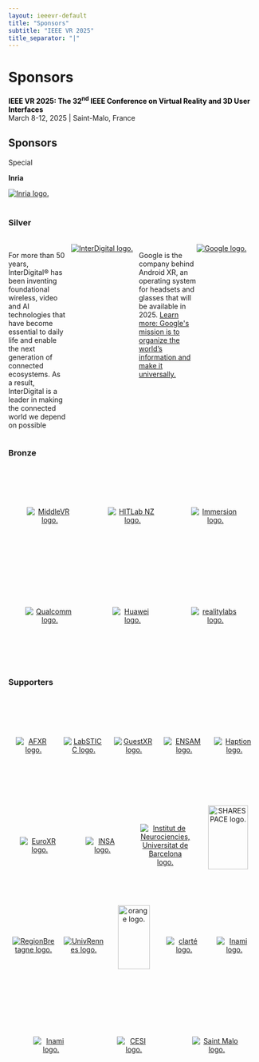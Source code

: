 ```yaml
---
layout: ieeevr-default
title: "Sponsors"
subtitle: "IEEE VR 2025"
title_separator: "|"
---
```

<style>
div.silver {
  width:100%;
  overflow:auto;
  display: flex;
}
div.silver div {
  width:50%;  
  float:left;
}
div.bronze {
  width:100%;
  overflow:auto;
  display: flex;
}
div.bronze div {
  width:33%;  
  float:left;
}
div.supportersfi {
  width:100%;
  overflow:auto;
  display: flex;
  flex-wrap: wrap;
  justify-content: center;
}
div.supportersfi div {
  width:20%;  
  float:left;
}
div.supportersfo {
  width:100%;
  overflow:auto;
  display: flex;
  flex-wrap: wrap;
  justify-content: center;
}
div.supportersfo div {
  width:25%;  
  float:left;
}
div.supporterst {
  overflow:auto;
  display: flex;
  flex-wrap: wrap;
  justify-content: center;
}
div.supporterst div {
  width:33%;  
  float:left;
}

div.bronze img,
div.supportersfi img,
div.supportersfo img,
div.supporterst img {
    max-width: 80%; /* Adjust this value as needed */
    height: auto; /* Maintain aspect ratio */
    display: block;
    margin: auto; /* Center the images */
}
div.bronze div,
div.supporterst div,
div.supportersfi div,
div.supportersfo div {
    display: flex;
    justify-content: center;
    align-items: center;
    text-align: center;
    height: 200px; 
}
</style>
<script type="text/javascript">
    $(document).ready(function(){
		var email = ""; 
		var domain = "ieeevr.org"; 
		email = "exhibitssponsors2025"; 
		$(".exhibitssponsors").html("<span class='text-nowrap'><a href=javascript:location='" + "mail" + "to:" + email + "@" + domain + "'><i class='fas fa-fw fa-envelope-square emailIcon' style=''></i><i class='emailText'>" + email + "@" + domain + "</a></i></span>");    
	});
</script>
<div>
    <h1 id="cfp-exhibitssponsors">Sponsors <div class="floatRight"><span class="exhibitssponsors"></span></div></h1>
    <p>
        <strong style="color: black">IEEE VR 2025: The 32<sup>nd</sup> IEEE Conference on Virtual Reality and 3D User Interfaces</strong><br />
            March 8-12, 2025 | Saint-Malo, France
    </p>    
    <h2 id="overview">Sponsors</h2>
    <div class="confsponsors-type">Special</div>
    <p><b>Inria</b></p>
    <a href="https://inria.fr/en" target="_blank">
        <img class="conf-icon"  src="/dev/assets/images/sponsors/Inria.png" alt="Inria logo.">
    </a>
    <br><br>
    <!-- Silver -->
    <h3 id="overview">Silver</h3>
    <br>
    <div class ="silver">
        <div>
        <a href="https://www.interdigital.com/" target="_blank">
            <img class="conf-icon"  src="/dev/assets/images/sponsors/InterDigital2.png" alt="InterDigital logo.">
        </a>
        <div><p style="margin-right: 10px;">For more than 50 years, InterDigital® has been inventing foundational wireless, video and AI technologies that have become essential to daily life and enable the next generation of connected ecosystems. As a result, InterDigital is a leader in making the connected world we depend on possible</p></div>
        </div>
    <br>
        <div>
        <a href="https://about.google/" target="_blank">
            <img class="conf-icon"  src="/dev/assets/images/sponsors/Google.png" alt="Google logo.">
        </a>
        <div><p style="margin-left: 10px;">Google is the company behind Android XR, an operating system for headsets and glasses that will be available in 2025. <a href="https://www.android.com/xr/">Learn more: Google's mission is to organize the world’s information and make it universally.</a></p>
        </div>
        </div>
    </div>
    <!-- Bronze -->
    <h3 id="overview">Bronze</h3>
    <div class="bronze">
        <div>
            <a href="https://www.middlevr.com/2/" target="_blank">
                <img class="conf-icon" src="/dev/assets/images/sponsors/MiddleVR.png" alt="MiddleVR logo.">
            </a>
        </div> 
        <div>
            <a href="https://www.hitlabnz.org/" target="_blank">
                <img class="conf-icon"  src="/dev/assets/images/sponsors/Hit Lab NZ_Bronze.png" alt="HITLab NZ logo.">
            </a>
        </div>
        <div>
            <a href="https://www.immersion.fr/" target="_blank">
                <img class="conf-icon"  src="/dev/assets/images/sponsors/Immersion.png" alt="Immersion logo.">
            </a>
        </div>
    </div>
    <div class="bronze">
        <div>
            <a href="https://www.qualcomm.com/" target="_blank">
                <img class="conf-icon"  src="/dev/assets/images/sponsors/Qualcomm.png" alt="Qualcomm logo.">
            </a>
        </div>
        <div>
            <a href="https://www.huawei.com/en/" target="_blank">
                <img class="conf-icon"  src="/dev/assets/images/sponsors/Huawei.jpg" alt="Huawei logo.">
            </a>
        </div>
        <div>
            <a href="https://www.meta.com/fr/" target="_blank">
                <img class="conf-icon" src="/dev/assets/images/sponsors/realitylabs.png" alt="realitylabs logo.">
            </a>
        </div>
    </div>
    <h3 id="overview">Supporters</h3>
    <div class="supportersfi">
        <div>
            <a href="https://www.afxr.org/page/1756926-accueil" target="_blank">
                <img class="conf-icon" src="/dev/assets/images/sponsors/AFXR.png" alt="AFXR logo.">
            </a>
        </div>
        <div>
            <a href="https://labsticc.fr/en" target="_blank">
                <img class="conf-icon"  src="/dev/assets/images/sponsors/LabSTICC.png" alt="LabSTICC logo.">
            </a>
        </div>
        <div>
            <a href="https://guestxr.eu/" target="_blank">
                <img class="conf-icon"  src="/dev/assets/images/sponsors/GuestXR.png" alt="GuestXR logo.">
            </a>
        </div>
        <div>
            <a href="https://artsetmetiers.fr/en" target="_blank">
                <img class="conf-icon"  src="/dev/assets/images/sponsors/ENSAM.png" alt="ENSAM logo.">
            </a>
        </div>
        <div>
            <a href="https://www.haption.com/" target="_blank">
                <img class="conf-icon"  src="/dev/assets/images/sponsors/Haption.jpg" alt="Haption logo.">
            </a>
        </div>
    </div>    
    <div class="supportersfo">
        <div>
            <a href="https://www.euroxr-association.org/" target="_blank">
                <img class="conf-icon"  src="/dev/assets/images/sponsors/EuroXR.png" alt="EuroXR logo.">
            </a>
        </div>
        <div>
            <a href="https://www.insa-rennes.fr/graduate-school-of-engineering.html" target="_blank">
                <img class="conf-icon"  src="/dev/assets/images/sponsors/INSA.png" alt="INSA logo.">
            </a>
        </div>
        <div>
            <a href="https://www.neurociencies.ub.edu/" target="_blank">
                <img class="conf-icon"  src="/dev/assets/images/sponsors/InstitutNeurociencies.png" alt="Institut de Neurociencies, Universitat de Barcelona logo.">
            </a>
        </div>
        <div>
            <a href="https://sharespace.eu/" target="_blank">
                <img class="conf-icon" style="width: 80%" src="/dev/assets/images/sponsors/SHARESPACE.jpg" alt="SHARESPACE logo.">
            </a>
        </div>
    </div>    
    <div class="supportersfi">
        <div>
            <a href="https://www.bretagne.bzh/" target="_blank">
                <img class="conf-icon"  src="/dev/assets/images/sponsors/RegionBretagne.jpg" alt="RegionBretagne logo.">
            </a>
        </div>
        <div>
            <a href="https://www.univ-rennes.fr/en" target="_blank">
                <img class="conf-icon"  src="/dev/assets/images/sponsors/UnivRennes.png" alt="UnivRennes logo.">
            </a>
        </div>
        <div>
            <a href="https://www.orange.fr/" target="_blank">
                <img class="conf-icon"  style="width: 80%" src="/dev/assets/images/sponsors/orange.png" alt="orange logo.">
            </a>
        </div>
        <div>
            <a href="https://www.clarte-lab.fr/" target="_blank">
                <img class="conf-icon"  src="/dev/assets/images/sponsors/clarte.png" alt="clarté logo.">
            </a>
        </div>
        <div>
            <a href="https://star.rcast.u-tokyo.ac.jp/en/" target="_blank">
                <img class="conf-icon"  src="/dev/assets/images/sponsors/inami.png" alt="Inami logo.">
            </a>
        </div>
    </div>        
    <div class="supporterst">
        <div>
            <a href="https://vrsj.org" target="_blank">
                <img class="conf-icon" src="/dev/assets/images/sponsors/VRSJ.png" alt="Inami logo.">
            </a>
        </div>
        <div>
            <a href="https://www.cesi.fr/en/" target="_blank">
                <img class="conf-icon"  src="/dev/assets/images/sponsors/CESI.jpg" alt="CESI logo.">
            </a>
        </div>
        <div>
            <a href="https://www.stmalo-agglomeration.fr" target="_blank">
                <img class="conf-icon"  src="/dev/assets/images/sponsors/saintmalo.png" alt="Saint Malo logo.">
            </a>
        </div>
    </div>
</div>
